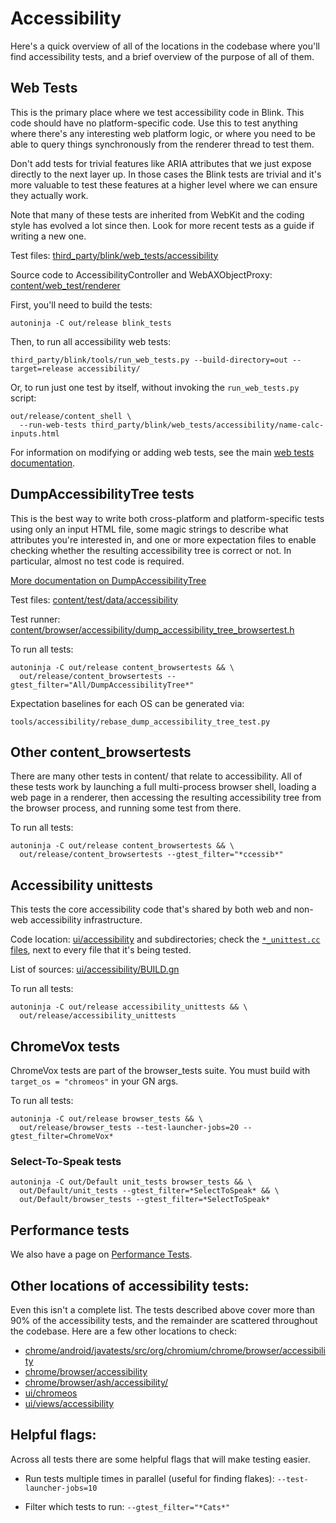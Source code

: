 # Accessibility

Here's a quick overview of all of the locations in the codebase where you'll
find accessibility tests, and a brief overview of the purpose of all of them.

## Web Tests

This is the primary place where we test accessibility code in Blink. This code
should have no platform-specific code. Use this to test anything where there's
any interesting web platform logic, or where you need to be able to query things
synchronously from the renderer thread to test them.

Don't add tests for trivial features like ARIA attributes that we just expose
directly to the next layer up. In those cases the Blink tests are trivial and
it's more valuable to test these features at a higher level where we can ensure
they actually work.

Note that many of these tests are inherited from WebKit and the coding style has
evolved a lot since then. Look for more recent tests as a guide if writing a new
one.

Test files:
[third_party/blink/web_tests/accessibility](https://source.chromium.org/chromium/chromium/src/+/main:third_party/blink/web_tests/accessibility/)

Source code to AccessibilityController and WebAXObjectProxy:
[content/web_test/renderer](https://source.chromium.org/chromium/chromium/src/+/main:content/web_test/renderer/)

First, you'll need to build the tests:
```
autoninja -C out/release blink_tests
```

Then, to run all accessibility web tests:

```
third_party/blink/tools/run_web_tests.py --build-directory=out --target=release accessibility/
```

Or, to run just one test by itself, without invoking the `run_web_tests.py` script:

```
out/release/content_shell \
  --run-web-tests third_party/blink/web_tests/accessibility/name-calc-inputs.html
```

For information on modifying or adding web tests, see the main
[web tests documentation](../../testing/web_tests.md).

## DumpAccessibilityTree tests

This is the best way to write both cross-platform and platform-specific tests
using only an input HTML file, some magic strings to describe what attributes
you're interested in, and one or more expectation files to enable checking
whether the resulting accessibility tree is correct or not. In particular,
almost no test code is required.

[More documentation on DumpAccessibilityTree](../../../content/test/data/accessibility/readme.md)

Test files:
[content/test/data/accessibility](https://source.chromium.org/chromium/chromium/src/+/main:content/test/data/accessibility/)

Test runner:
[content/browser/accessibility/dump_accessibility_tree_browsertest.h](https://source.chromium.org/chromium/chromium/src/+/main:content/browser/accessibility/dump_accessibility_tree_browsertest.h)

To run all tests:

```
autoninja -C out/release content_browsertests && \
  out/release/content_browsertests --gtest_filter="All/DumpAccessibilityTree*"
```

Expectation baselines for each OS can be generated via:

```
tools/accessibility/rebase_dump_accessibility_tree_test.py
```

## Other content_browsertests

There are many other tests in content/ that relate to accessibility. All of
these tests work by launching a full multi-process browser shell, loading a web
page in a renderer, then accessing the resulting accessibility tree from the
browser process, and running some test from there.

To run all tests:

```
autoninja -C out/release content_browsertests && \
  out/release/content_browsertests --gtest_filter="*ccessib*"
```

## Accessibility unittests

This tests the core accessibility code that's shared by both web and non-web
accessibility infrastructure.

Code location:
[ui/accessibility](https://source.chromium.org/chromium/chromium/src/+/main:ui/accessibility/)
and subdirectories; check the
[`*_unittest.cc` files](https://source.chromium.org/search?q=path:accessibility%20path:_unittest&sq=&ss=chromium%2Fchromium%2Fsrc:ui%2Faccessibility%2F),
next to every file that it's being tested.

List of sources:
[ui/accessibility/BUILD.gn](https://source.chromium.org/chromium/chromium/src/+/main:ui/accessibility/BUILD.gn?q=%22test(%22accessibility_unittests%22)%20%7B%22)

To run all tests:

```
autoninja -C out/release accessibility_unittests && \
  out/release/accessibility_unittests
```

## ChromeVox tests

ChromeVox tests are part of the browser_tests suite. You must build with
`target_os = "chromeos"` in your GN args.

To run all tests:

```
autoninja -C out/release browser_tests && \
  out/release/browser_tests --test-launcher-jobs=20 --gtest_filter=ChromeVox*
```

### Select-To-Speak tests

```
autoninja -C out/Default unit_tests browser_tests && \
  out/Default/unit_tests --gtest_filter=*SelectToSpeak* && \
  out/Default/browser_tests --gtest_filter=*SelectToSpeak*
```

## Performance tests

We also have a page on [Performance Tests](./perf.md).

## Other locations of accessibility tests:

Even this isn't a complete list. The tests described above cover more than 90%
of the accessibility tests, and the remainder are scattered throughout the
codebase. Here are a few other locations to check:

*   [chrome/android/javatests/src/org/chromium/chrome/browser/accessibility](https://source.chromium.org/chromium/chromium/src/+/main:chrome/android/javatests/src/org/chromium/chrome/browser/accessibility/)
*   [chrome/browser/accessibility](https://source.chromium.org/chromium/chromium/src/+/main:chrome/browser/accessibility/)
*   [chrome/browser/ash/accessibility/](https://source.chromium.org/chromium/chromium/src/+/main:chrome/browser/ash/accessibility/)
*   [ui/chromeos](https://source.chromium.org/chromium/chromium/src/+/main:ui/chromeos/)
*   [ui/views/accessibility](https://source.chromium.org/chromium/chromium/src/+/main:ui/views/accessibility/)

## Helpful flags:

Across all tests there are some helpful flags that will make testing easier.

*   Run tests multiple times in parallel (useful for finding flakes):
    `--test-launcher-jobs=10`

*   Filter which tests to run: `--gtest_filter="*Cats*"`
